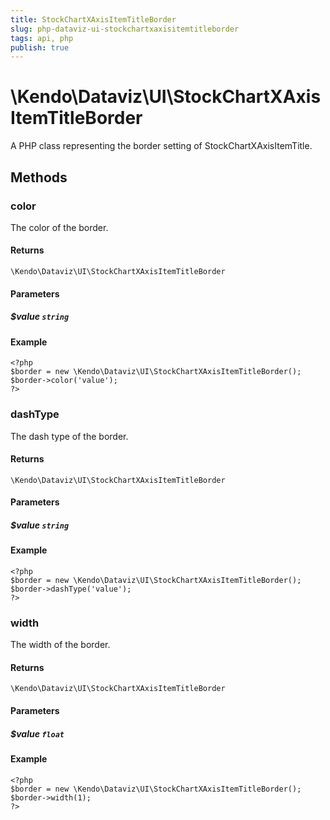 ```yaml
---
title: StockChartXAxisItemTitleBorder
slug: php-dataviz-ui-stockchartxaxisitemtitleborder
tags: api, php
publish: true
---
```


# \Kendo\Dataviz\UI\StockChartXAxisItemTitleBorder

A PHP class representing the border setting of StockChartXAxisItemTitle.


## Methods

### color
The color of the border.

#### Returns
`\Kendo\Dataviz\UI\StockChartXAxisItemTitleBorder`

#### Parameters

##### $value `string`



#### Example 
    <?php
    $border = new \Kendo\Dataviz\UI\StockChartXAxisItemTitleBorder();
    $border->color('value');
    ?>

### dashType
The dash type of the border.

#### Returns
`\Kendo\Dataviz\UI\StockChartXAxisItemTitleBorder`

#### Parameters

##### $value `string`



#### Example 
    <?php
    $border = new \Kendo\Dataviz\UI\StockChartXAxisItemTitleBorder();
    $border->dashType('value');
    ?>

### width
The width of the border.

#### Returns
`\Kendo\Dataviz\UI\StockChartXAxisItemTitleBorder`

#### Parameters

##### $value `float`



#### Example 
    <?php
    $border = new \Kendo\Dataviz\UI\StockChartXAxisItemTitleBorder();
    $border->width(1);
    ?>

